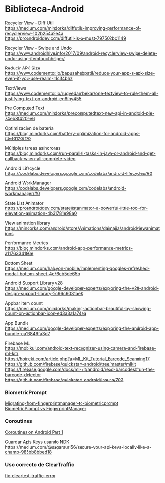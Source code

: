 # Biblioteca-Android

Recycler View - Diff Util<br>
 https://medium.com/mindorks/diffutils-improving-performance-of-recyclerview-102b254a9e4a <br>
 https://proandroiddev.com/diffutil-is-a-must-797502bc1149
 
Recycler View - Swipe and Undo <br>
https://www.androidhive.info/2017/09/android-recyclerview-swipe-delete-undo-using-itemtouchhelper/
 
Reducir APK Size <br>
https://www.codementor.io/bapusahebpatil/reduce-your-app-s-apk-size-even-if-you-use-realm-n1cif4bhz

TextViews <br>
https://www.codementor.io/rugvedambekar/one-textview-to-rule-them-all-justifying-text-on-android-eq6ihy455

Pre Computed Text <br>
https://medium.com/mindorks/precomputedtext-new-api-in-android-pie-74eb8f420ee6

Optimización de batería <br>
https://blog.mindorks.com/battery-optimization-for-android-apps-f4ef6170ff70

Múltiples tareas asíncronas <br>
https://blog.mindorks.com/run-parallel-tasks-in-java-or-android-and-get-callback-when-all-complete-video

Android Lifecycle <br>
https://codelabs.developers.google.com/codelabs/android-lifecycles/#0

Android WorkManager <br>
https://codelabs.developers.google.com/codelabs/android-workmanager/#0

State List Animator <br>
https://proandroiddev.com/statelistanimator-a-powerful-little-tool-for-elevation-animation-4b31781e98a0

View animation library <br>
https://mindorks.com/android/store/Animations/daimajia/androidviewanimations

Performance Metrics <br>
https://blog.mindorks.com/android-app-performance-metrics-a1176334186e

Bottom Sheet <br>
https://medium.com/halcyon-mobile/implementing-googles-refreshed-modal-bottom-sheet-4e76cb5de65b

Android Support Library v28 <br>
https://medium.com/google-developer-experts/exploring-the-v28-android-design-support-library-2c96c6031ae8

Appbar item count <br>
https://medium.com/mindorks/making-actionbar-beautiful-by-showing-count-on-actionbar-icon-ed3a3a1a74ea

App Bundle <br>
https://medium.com/google-developer-experts/exploring-the-android-app-bundle-ca16846fa3d7

Firebase ML <br>
https://mobikul.com/android-text-recognizer-using-camera-and-firebase-ml-kit/ <br>
https://hoineki.com/article.php?a=ML_Kit_Tutorial_Barcode_Scanning17 <br>
https://github.com/firebase/quickstart-android/tree/master/mlkit <br>
https://firebase.google.com/docs/ml-kit/android/read-barcodes#run-the-barcode-detector <br>
https://github.com/firebase/quickstart-android/issues/703

### BiometricPrompt <br>
[Migrating-from-fingerprintmanager-to-biometricprompt](https://medium.com/androiddevelopers/migrating-from-fingerprintmanager-to-biometricprompt-4bc5f570dccd) <br>
[BiometricPrompt vs FingerprintManager](https://edit.theappbusiness.com/androidx-biometricprompt-vs-fingerprintmanager-the-good-and-the-ugly-c15a1b3a67d7)

### Coroutines <br>
[Coroutines on Android Part 1](https://medium.com/androiddevelopers/coroutines-on-android-part-i-getting-the-background-3e0e54d20bb)

Guardar Apis Keys usando NDK <br>
https://medium.com/@sagarsuri56/secure-your-api-keys-locally-like-a-champ-985bb8bbed18

### Uso correcto de ClearTraffic
[fix-cleartext-traffic-error](https://medium.com/@son.rommer/fix-cleartext-traffic-error-in-android-9-pie-2f4e9e2235e6)
